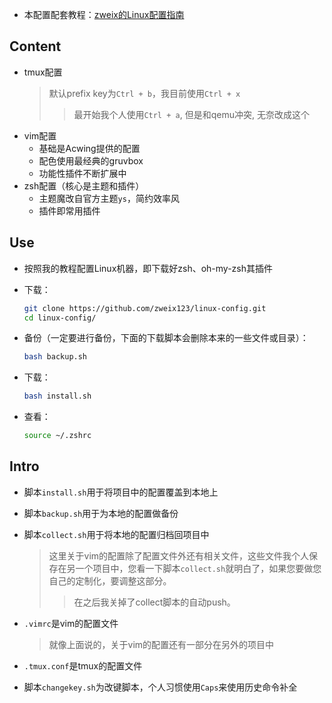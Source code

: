 + 本配置配套教程：[zweix的Linux配置指南](https://github.com/zweix123/CS-notes/blob/master/Missing-Semester/LinuxConfigGuide.md)

## Content

+ tmux配置
    >默认prefix key为`Ctrl + b`，我目前使用`Ctrl + x`
    >>最开始我个人使用`Ctrl + a`, 但是和qemu冲突, 无奈改成这个
+ vim配置
  + 基础是Acwing提供的配置
  + 配色使用最经典的gruvbox
  + 功能性插件不断扩展中
+ zsh配置（核心是主题和插件）
  + 主题魔改自官方主题`ys`，简约效率风
  + 插件即常用插件

## Use

+ 按照我的教程配置Linux机器，即下载好zsh、oh-my-zsh其插件

+ 下载：
    ```bash
    git clone https://github.com/zweix123/linux-config.git
    cd linux-config/
    ```
+ 备份（一定要进行备份，下面的下载脚本会删除本来的一些文件或目录）：
    ```bash
    bash backup.sh
    ```
+ 下载：
    ```bash
    bash install.sh
    ```
+ 查看：
    ```bash
    source ~/.zshrc
    ```

## Intro

+ 脚本`install.sh`用于将项目中的配置覆盖到本地上
+ 脚本`backup.sh`用于为本地的配置做备份
+ 脚本`collect.sh`用于将本地的配置归档回项目中
    >这里关于vim的配置除了配置文件外还有相关文件，这些文件我个人保存在另一个项目中，您看一下脚本`collect.sh`就明白了，如果您要做您自己的定制化，要调整这部分。
    >>在之后我关掉了collect脚本的自动push。

+ `.vimrc`是vim的配置文件
    >就像上面说的，关于vim的配置还有一部分在另外的项目中
+ `.tmux.conf`是tmux的配置文件
+ 脚本`changekey.sh`为改键脚本，个人习惯使用`Caps`来使用历史命令补全
